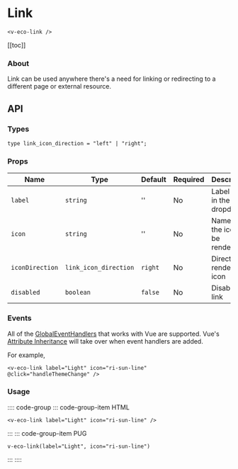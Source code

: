 # Link

```html:no-line-numbers
<v-eco-link />
```

[[toc]]

### About

Link can be used anywhere there's a need for linking or redirecting to a different page or external resource.

## API

### Types

```ts:no-line-numbers
type link_icon_direction = "left" | "right";
```

### Props

| Name            | Type                  | Default | Required | Description                     |
| --------------- | --------------------- | ------- | -------- | ------------------------------- |
| `label`         | `string`              | ''      | No       | Label used in the dropdown      |
| `icon`          | `string`              | ''      | No       | Name of the icon to be rendered |
| `iconDirection` | `link_icon_direction` | `right` | No       | Direction to render the icon    |
| `disabled`      | `boolean`             | `false` | No       | Disable the link                |

### Events

All of the [GlobalEventHandlers](https://developer.mozilla.org/en-US/docs/Web/API/GlobalEventHandlers) that works with Vue are supported. Vue's [Attribute Inheritance](https://v3.vuejs.org/guide/component-attrs.html#attribute-inheritance) will take over when event handlers are added.

For example,

```html:no-line-numbers
<v-eco-link label="Light" icon="ri-sun-line" @click="handleThemeChange" />
```

### Usage

:::: code-group
::: code-group-item HTML

```html:no-line-numbers
<v-eco-link label="Light" icon="ri-sun-line" />
```

:::
::: code-group-item PUG

```pug:no-line-numbers
v-eco-link(label="Light", icon="ri-sun-line")
```

:::
::::

